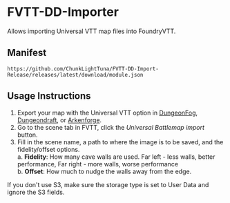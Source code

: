 # FVTT-DD-Importer
Allows importing Universal VTT map files into FoundryVTT.

## Manifest
`https://github.com/ChunkLightTuna/FVTT-DD-Import-Release/releases/latest/download/module.json`


## Usage Instructions

1. Export your map with the Universal VTT option in [DungeonFog](https://dungeonfog.com/), [Dungeondraft](https://dungeondraft.net/), or [Arkenforge](https://arkenforge.com).
2. Go to the scene tab in FVTT, click the *Universal Battlemap import* button.
3. Fill in the scene name, a path to where the image is to be saved, and the fidelity/offset options.  
  a. **Fidelity**: How many cave walls are used. Far left - less walls, better performance, Far right - more walls, worse performance  
  b. **Offset**: How much to nudge the walls away from the edge.

  If you don't use S3, make sure the storage type is set to User Data and ignore the S3 fields.
